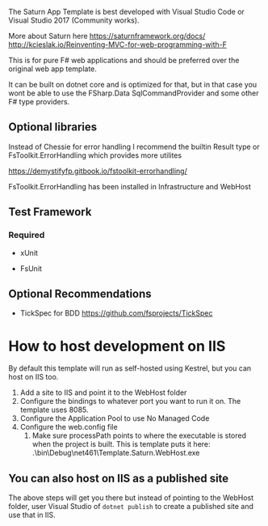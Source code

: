 The Saturn App Template is best developed with Visual Studio Code or Visual Studio 2017 (Community works).

More about Saturn here
https://saturnframework.org/docs/
http://kcieslak.io/Reinventing-MVC-for-web-programming-with-F

This is for pure F# web applications and should be preferred over the original web app template.

It can be built on dotnet core and is optimized for that, but in that case you wont be able to use the 
FSharp.Data SqlCommandProvider and some other F# type providers.

## Optional libraries

Instead of Chessie for error handling I recommend the builtin Result type or FsToolkit.ErrorHandling which provides more utilites

https://demystifyfp.gitbook.io/fstoolkit-errorhandling/

FsToolkit.ErrorHandling has been installed in Infrastructure and WebHost

## Test Framework

### Required

* xUnit

* FsUnit

## Optional Recommendations

* TickSpec for BDD
https://github.com/fsprojects/TickSpec

# How to host development on IIS
By default this template will run as self-hosted using Kestrel, but you can host on IIS too.

1) Add a site to IIS and point it to the WebHost folder
2) Configure the bindings to whatever port you want to run it on. The template uses 8085.
3) Configure the Application Pool to use No Managed Code
4) Configure the web.config file
	1) Make sure processPath points to where the executable is stored when the project is built. This is template puts it here: .\bin\Debug\net461\Template.Saturn.WebHost.exe

## You can also host on IIS as a published site
The above steps will get you there but instead of pointing to the WebHost folder, user Visual Studio of `dotnet publish` to create a published site and use that in IIS.